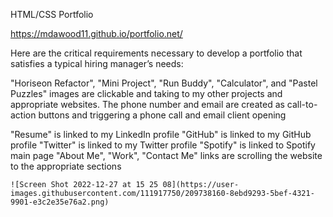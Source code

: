 HTML/CSS Portfolio

https://mdawood11.github.io/portfolio.net/


Here are the critical requirements necessary to develop a portfolio that satisfies a typical hiring manager’s needs:

"Horiseon Refactor", "Mini Project", "Run Buddy", "Calculator", and "Pastel Puzzles" images are clickable and taking to my other projects and appropriate websites.
The phone number and email are created as call-to-action buttons and triggering a phone call and email client opening

"Resume" is linked to my LinkedIn profile
"GitHub" is linked to my GitHub profile
"Twitter" is linked to my Twitter profile
"Spotify" is linked to Spotify main page
"About Me", "Work", "Contact Me" links are scrolling the website to the appropriate sections
```
![Screen Shot 2022-12-27 at 15 25 08](https://user-images.githubusercontent.com/111917750/209738160-8ebd9293-5bef-4321-9901-e3c2e35e76a2.png)
